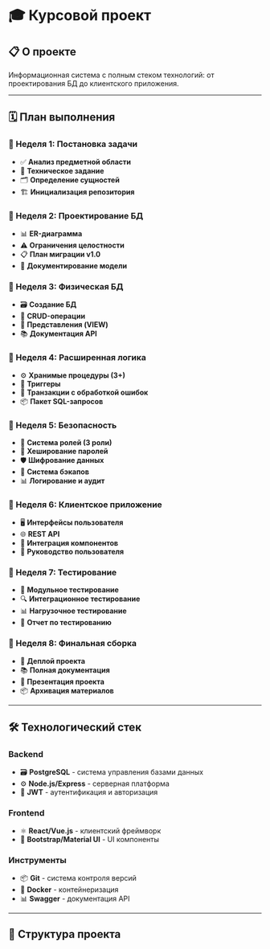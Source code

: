 # 🎓 Курсовой проект

## 📋 О проекте
Информационная система с полным стеком технологий: от проектирования БД до клиентского приложения.

---

## 🗓️ План выполнения

### 🔹 Неделя 1: Постановка задачи
- ✅ **Анализ предметной области**
- 📝 **Техническое задание**
- 🗂️ **Определение сущностей**
- 🏗️ **Инициализация репозитория**

### 🔹 Неделя 2: Проектирование БД
- 📊 **ER-диаграмма**
- ⚠️ **Ограничения целостности**
- 📋 **План миграции v1.0**
- 📖 **Документирование модели**

### 🔹 Неделя 3: Физическая БД
- 🗃️ **Создание БД**
- 🔄 **CRUD-операции**
- 👀 **Представления (VIEW)**
- 📚 **Документация API**

### 🔹 Неделя 4: Расширенная логика
- ⚙️ **Хранимые процедуры (3+)**
- 🔔 **Триггеры**
- 💼 **Транзакции с обработкой ошибок**
- 📦 **Пакет SQL-запросов**

### 🔹 Неделя 5: Безопасность
- 👥 **Система ролей (3 роли)**
- 🔐 **Хеширование паролей**
- 🛡️ **Шифрование данных**
- 💾 **Система бэкапов**
- 📊 **Логирование и аудит**

### 🔹 Неделя 6: Клиентское приложение
- 🖥️ **Интерфейсы пользователя**
- 🌐 **REST API**
- 📱 **Интеграция компонентов**
- 📖 **Руководство пользователя**

### 🔹 Неделя 7: Тестирование
- 🧪 **Модульное тестирование**
- 🔍 **Интеграционное тестирование**
- 📊 **Нагрузочное тестирование**
- 📝 **Отчет по тестированию**

### 🔹 Неделя 8: Финальная сборка
- 🚀 **Деплой проекта**
- 📚 **Полная документация**
- 🎯 **Презентация проекта**
- 📦 **Архивация материалов**

---

## 🛠️ Технологический стек

### Backend
- 🗃️ **PostgreSQL** - система управления базами данных
- ⚙️ **Node.js/Express** - серверная платформа
- 🔐 **JWT** - аутентификация и авторизация

### Frontend
- ⚛️ **React/Vue.js** - клиентский фреймворк
- 🎨 **Bootstrap/Material UI** - UI компоненты

### Инструменты
- 📦 **Git** - система контроля версий
- 🐋 **Docker** - контейнеризация
- 📊 **Swagger** - документация API

---

## 📁 Структура проекта
